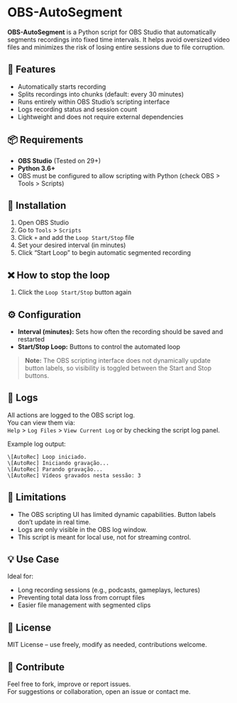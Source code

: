 # OBS-AutoSegment

**OBS-AutoSegment** is a Python script for OBS Studio that automatically segments recordings into fixed time intervals. It helps avoid oversized video files and minimizes the risk of losing entire sessions due to file corruption.

## 🔧 Features

- Automatically starts recording
- Splits recordings into chunks (default: every 30 minutes)
- Runs entirely within OBS Studio’s scripting interface
- Logs recording status and session count
- Lightweight and does not require external dependencies

## 📦 Requirements

- **OBS Studio** (Tested on 29+)
- **Python 3.6+**
- OBS must be configured to allow scripting with Python (check OBS > Tools > Scripts)

## 📁 Installation

1. Open OBS Studio
2. Go to `Tools` > `Scripts`
3. Click `+` and add the `Loop Start/Stop` file
4. Set your desired interval (in minutes)
5. Click “Start Loop” to begin automatic segmented recording

## ❌ How to stop the loop

1. Click the `Loop Start/Stop` button again

## ⚙️ Configuration

- **Interval (minutes):** Sets how often the recording should be saved and restarted
- **Start/Stop Loop:** Buttons to control the automated loop

> **Note:** The OBS scripting interface does not dynamically update button labels, so visibility is toggled between the Start and Stop buttons.

## 📝 Logs

All actions are logged to the OBS script log.  
You can view them via:  
`Help` > `Log Files` > `View Current Log` or by checking the script log panel.

Example log output:
```
\[AutoRec] Loop iniciado.
\[AutoRec] Iniciando gravação...
\[AutoRec] Parando gravação...
\[AutoRec] Vídeos gravados nesta sessão: 3
```

## 📌 Limitations

- The OBS scripting UI has limited dynamic capabilities. Button labels don’t update in real time.
- Logs are only visible in the OBS log window.
- This script is meant for local use, not for streaming control.

## 💡 Use Case

Ideal for:
- Long recording sessions (e.g., podcasts, gameplays, lectures)
- Preventing total data loss from corrupt files
- Easier file management with segmented clips

## 📄 License

MIT License – use freely, modify as needed, contributions welcome.

## 🤝 Contribute

Feel free to fork, improve or report issues.  
For suggestions or collaboration, open an issue or contact me.

